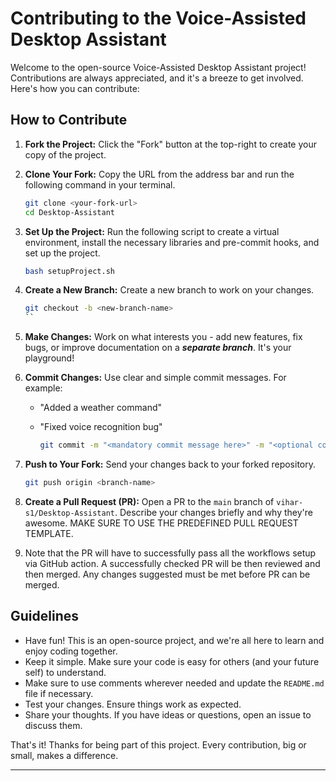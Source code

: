 # Contributing to the Voice-Assisted Desktop Assistant

Welcome to the open-source Voice-Assisted Desktop Assistant project! Contributions are always appreciated, and it's a breeze to get involved. Here's how you can contribute:

## How to Contribute

1. **Fork the Project:** Click the "Fork" button at the top-right to create your copy of the project.

2. **Clone Your Fork:** Copy the URL from the address bar and run the following command in your terminal.

    ```bash
    git clone <your-fork-url>
    cd Desktop-Assistant
    ```
3. **Set Up the Project:** Run the following script to create a virtual environment, install the necessary libraries and pre-commit hooks, and set up the project. 

    ```bash
    bash setupProject.sh
    ```

4. **Create a New Branch:** Create a new branch to work on your changes.

    ```bash
    git checkout -b <new-branch-name>
    ``

5. **Make Changes:** Work on what interests you - add new features, fix bugs, or improve documentation on a **_separate branch_**. It's your playground!

6. **Commit Changes:** Use clear and simple commit messages. For example:

    - "Added a weather command"
    - "Fixed voice recognition bug"

        ```bash
        git commit -m "<mandatory commit message here>" -m "<optional commit description here>"
        ```

7. **Push to Your Fork:** Send your changes back to your forked repository.

    ```bash
    git push origin <branch-name>
    ```

8. **Create a Pull Request (PR):** Open a PR to the `main` branch of `vihar-s1/Desktop-Assistant`. Describe your changes briefly and why they're awesome. MAKE SURE TO USE THE PREDEFINED PULL REQUEST TEMPLATE.

9. Note that the PR will have to successfully pass all the workflows setup via GitHub action. A successfully checked PR
   will be then reviewed and then merged. Any changes suggested must be met before PR can be merged.

## Guidelines

- Have fun! This is an open-source project, and we're all here to learn and enjoy coding together.
- Keep it simple. Make sure your code is easy for others (and your future self) to understand.
- Make sure to use comments wherever needed and update the `README.md` file if necessary.
- Test your changes. Ensure things work as expected.
- Share your thoughts. If you have ideas or questions, open an issue to discuss them.

That's it! Thanks for being part of this project. Every contribution, big or small, makes a difference.

---
